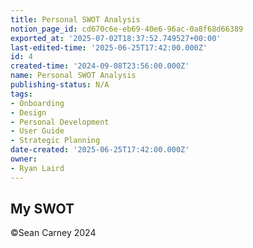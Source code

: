 ```yaml
---
title: Personal SWOT Analysis
notion_page_id: cd670c6e-eb69-40e6-96ac-0a8f68d66389
exported_at: '2025-07-02T18:37:52.749527+00:00'
last-edited-time: '2025-06-25T17:42:00.000Z'
id: 4
created-time: '2024-09-08T23:56:00.000Z'
name: Personal SWOT Analysis
publishing-status: N/A
tags:
- Onboarding
- Design
- Personal Development
- User Guide
- Strategic Planning
date-created: '2025-06-25T17:42:00.000Z'
owner:
- Ryan Laird
---
```


<!-- Unsupported block type: unsupported -->

<!-- Unsupported block type: column_list -->

## My SWOT

<!-- Unsupported block type: child_database -->

<!-- Unsupported block type: toggle -->

<!-- Unsupported block type: toggle -->

<!-- Unsupported block type: divider -->

<!-- Unsupported block type: callout -->

©Sean Carney 2024

